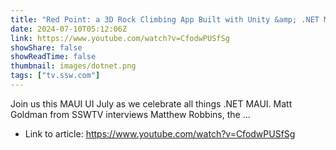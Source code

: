 ```yaml
---
title: "Red Point: a 3D Rock Climbing App Built with Unity &amp; .NET MAUI | Matt Goldman &amp; Matthew Robbins"
date: 2024-07-10T05:12:06Z
link: https://www.youtube.com/watch?v=CfodwPUSfSg
showShare: false
showReadTime: false
thumbnail: images/dotnet.png
tags: ["tv.ssw.com"]
---
```

Join us this MAUI UI July as we celebrate all things .NET MAUI. Matt Goldman from SSWTV interviews Matthew Robbins, the ...

- Link to article: https://www.youtube.com/watch?v=CfodwPUSfSg